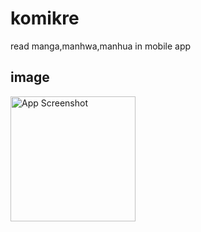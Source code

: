 # komikre

read manga,manhwa,manhua in mobile app

## image
<img src="assets/images/portofolio.png" alt="App Screenshot" width="200"/>
